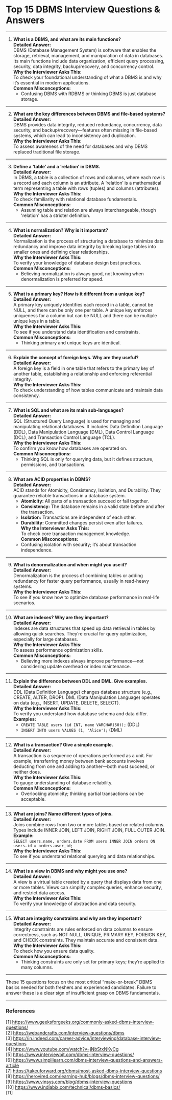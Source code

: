 # Top 15 DBMS Interview Questions & Answers

---

1. **What is a DBMS, and what are its main functions?**  
   **Detailed Answer:**  
   DBMS (Database Management System) is software that enables the storage, retrieval, management, and manipulation of data in databases. Its main functions include data organization, efficient query processing, security, data integrity, backup/recovery, and concurrency control.  
   **Why the Interviewer Asks This:**  
   To check your foundational understanding of what a DBMS is and why it’s essential in modern applications.  
   **Common Misconceptions:**  
   - Confusing DBMS with RDBMS or thinking DBMS is just database storage.

---

2. **What are the key differences between DBMS and file-based systems?**  
   **Detailed Answer:**  
   DBMS provides data integrity, reduced redundancy, concurrency, data security, and backup/recovery—features often missing in file-based systems, which can lead to inconsistency and duplication.  
   **Why the Interviewer Asks This:**  
   To assess awareness of the need for databases and why DBMS replaced traditional file storage.

---

3. **Define a ‘table’ and a ‘relation’ in DBMS.**  
   **Detailed Answer:**  
   In DBMS, a table is a collection of rows and columns, where each row is a record and each column is an attribute. A ‘relation’ is a mathematical term representing a table with rows (tuples) and columns (attributes).  
   **Why the Interviewer Asks This:**  
   To check familiarity with relational database fundamentals.  
   **Common Misconceptions:**  
   - Assuming table and relation are always interchangeable, though 'relation' has a stricter definition.

---

4. **What is normalization? Why is it important?**  
   **Detailed Answer:**  
   Normalization is the process of structuring a database to minimize data redundancy and improve data integrity by breaking large tables into smaller ones and defining clear relationships.  
   **Why the Interviewer Asks This:**  
   To verify your knowledge of database design best practices.  
   **Common Misconceptions:**  
   - Believing normalization is always good, not knowing when denormalization is preferred for speed.

---

5. **What is a primary key? How is it different from a unique key?**  
   **Detailed Answer:**  
   A primary key uniquely identifies each record in a table, cannot be NULL, and there can be only one per table. A unique key enforces uniqueness for a column but can be NULL and there can be multiple unique keys in a table.  
   **Why the Interviewer Asks This:**  
   To see if you understand data identification and constraints.  
   **Common Misconceptions:**  
   - Thinking primary and unique keys are identical.

---

6. **Explain the concept of foreign keys. Why are they useful?**  
   **Detailed Answer:**  
   A foreign key is a field in one table that refers to the primary key of another table, establishing a relationship and enforcing referential integrity.  
   **Why the Interviewer Asks This:**  
   To check understanding of how tables communicate and maintain data consistency.

---

7. **What is SQL and what are its main sub-languages?**  
   **Detailed Answer:**  
   SQL (Structured Query Language) is used for managing and manipulating relational databases. It includes Data Definition Language (DDL), Data Manipulation Language (DML), Data Control Language (DCL), and Transaction Control Language (TCL).  
   **Why the Interviewer Asks This:**  
   To confirm you know how databases are operated on.  
   **Common Misconceptions:**  
   - Thinking SQL is only for querying data, but it defines structure, permissions, and transactions.

---

8. **What are ACID properties in DBMS?**  
   **Detailed Answer:**  
   ACID stands for Atomicity, Consistency, Isolation, and Durability. They guarantee reliable transactions in a database system.  
   - **Atomicity:** All parts of a transaction succeed or fail together.
   - **Consistency:** The database remains in a valid state before and after the transaction.
   - **Isolation:** Transactions are independent of each other.
   - **Durability:** Committed changes persist even after failures.  
   **Why the Interviewer Asks This:**  
   To check core transaction management knowledge.  
   **Common Misconceptions:**  
   - Confusing isolation with security; it’s about transaction independence.

---

9. **What is denormalization and when might you use it?**  
   **Detailed Answer:**  
   Denormalization is the process of combining tables or adding redundancy for faster query performance, usually in read-heavy systems.  
   **Why the Interviewer Asks This:**  
   To see if you know how to optimize database performance in real-life scenarios.

---

10. **What are indexes? Why are they important?**  
    **Detailed Answer:**  
    Indexes are data structures that speed up data retrieval in tables by allowing quick searches. They’re crucial for query optimization, especially for large databases.  
    **Why the Interviewer Asks This:**  
    To assess performance optimization skills.  
    **Common Misconceptions:**  
    - Believing more indexes always improve performance—not considering update overhead or index maintenance.

---

11. **Explain the difference between DDL and DML. Give examples.**  
    **Detailed Answer:**  
    DDL (Data Definition Language) changes database structure (e.g., CREATE, ALTER, DROP). DML (Data Manipulation Language) operates on data (e.g., INSERT, UPDATE, DELETE, SELECT).  
    **Why the Interviewer Asks This:**  
    To verify you understand how database schema and data differ.  
    **Examples:**  
    - `CREATE TABLE users (id INT, name VARCHAR(50));` (DDL)
    - `INSERT INTO users VALUES (1, 'Alice');` (DML)

---

12. **What is a transaction? Give a simple example.**  
    **Detailed Answer:**  
    A transaction is a sequence of operations performed as a unit. For example, transferring money between bank accounts involves deducting from one and adding to another—both must succeed, or neither does.  
    **Why the Interviewer Asks This:**  
    To gauge understanding of database reliability.  
    **Common Misconceptions:**  
    - Overlooking atomicity; thinking partial transactions can be acceptable.

---

13. **What are joins? Name different types of joins.**  
    **Detailed Answer:**  
    Joins combine rows from two or more tables based on related columns. Types include INNER JOIN, LEFT JOIN, RIGHT JOIN, FULL OUTER JOIN.  
    **Example:**  
    `SELECT users.name, orders.date FROM users INNER JOIN orders ON users.id = orders.user_id;`  
    **Why the Interviewer Asks This:**  
    To see if you understand relational querying and data relationships.

---

14. **What is a view in DBMS and why might you use one?**  
    **Detailed Answer:**  
    A view is a virtual table created by a query that displays data from one or more tables. Views can simplify complex queries, enhance security, and restrict data access.  
    **Why the Interviewer Asks This:**  
    To verify your knowledge of abstraction and data security.

---

15. **What are integrity constraints and why are they important?**  
    **Detailed Answer:**  
    Integrity constraints are rules enforced on data columns to ensure correctness, such as NOT NULL, UNIQUE, PRIMARY KEY, FOREIGN KEY, and CHECK constraints. They maintain accurate and consistent data.  
    **Why the Interviewer Asks This:**  
    To check how you ensure data quality.  
    **Common Misconceptions:**  
    - Thinking constraints are only set for primary keys; they’re applied to many columns.

---

These 15 questions focus on the most critical “make-or-break” DBMS basics needed for both freshers and experienced candidates. Failure to answer these is a clear sign of insufficient grasp on DBMS fundamentals.

---

### References

[1] https://www.geeksforgeeks.org/commonly-asked-dbms-interview-questions/  
[2] https://webandcrafts.com/interview-questions/dbms  
[3] https://in.indeed.com/career-advice/interviewing/database-interview-questions  
[4] https://www.youtube.com/watch?v=jNbStxNKyCg  
[5] https://www.interviewbit.com/dbms-interview-questions/  
[6] https://www.simplilearn.com/dbms-interview-questions-and-answers-article  
[7] https://takeuforward.org/dbms/most-asked-dbms-interview-questions  
[8] https://herovired.com/learning-hub/blogs/dbms-interview-questions/  
[9] https://www.vinsys.com/blog/dbms-interview-questions  
[10] https://www.indiabix.com/technical/dbms-basics/  
[11]